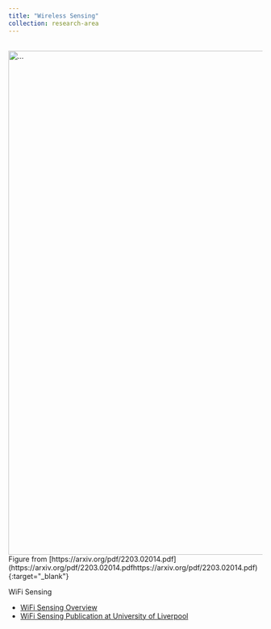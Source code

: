 ```yaml
---
title: "Wireless Sensing"
collection: research-area
---
```


<br />
<img align="center" width="1000" src="{{ site.url }}/images\wireless-sensing\WirelessSensingSystemModel.png" alt="...">
<br />
Figure from [https://arxiv.org/pdf/2203.02014.pdf](https://arxiv.org/pdf/2203.02014.pdfhttps://arxiv.org/pdf/2203.02014.pdf){:target="_blank"}


WiFi Sensing
* [WiFi Sensing Overview](/wireless-sensing/wifi-sensing-overview/)
* [WiFi Sensing Publication at University of Liverpool](/wireless-sensing/wi-sensing-pub/)